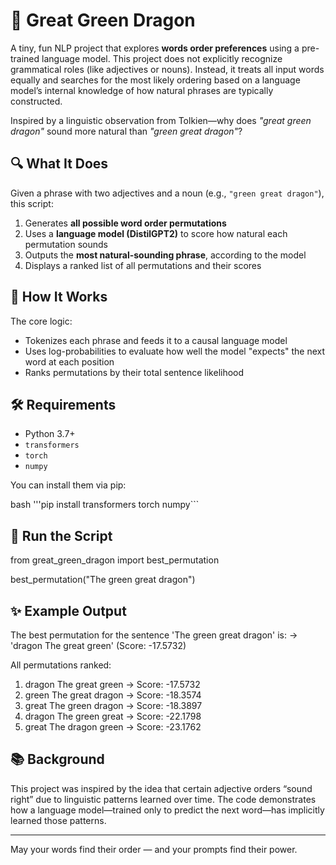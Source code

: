 # 🐉 Great Green Dragon

A tiny, fun NLP project that explores **words order preferences** using a pre-trained language model. This project does not explicitly recognize grammatical roles (like adjectives or nouns). Instead, it treats all input words equally and searches for the most likely ordering based on a language model’s internal knowledge of how natural phrases are typically constructed.

Inspired by a linguistic observation from Tolkien—why does *"great green dragon"* sound more natural than *"green great dragon"*?

## 🔍 What It Does

Given a phrase with two adjectives and a noun (e.g., `"green great dragon"`), this script:

1. Generates **all possible word order permutations**
2. Uses a **language model (DistilGPT2)** to score how natural each permutation sounds
3. Outputs the **most natural-sounding phrase**, according to the model
4. Displays a ranked list of all permutations and their scores

## 🧠 How It Works

The core logic:
- Tokenizes each phrase and feeds it to a causal language model
- Uses log-probabilities to evaluate how well the model "expects" the next word at each position
- Ranks permutations by their total sentence likelihood

## 🛠️ Requirements

- Python 3.7+
- `transformers`
- `torch`
- `numpy`

You can install them via pip:

bash
'''pip install transformers torch numpy```

## 🚀 Run the Script

from great_green_dragon import best_permutation

best_permutation("The green great dragon")

## ✨ Example Output

The best permutation for the sentence 'The green great dragon' is:
  -> 'dragon The great green' (Score: -17.5732)

All permutations ranked:
 1. dragon The great green         -> Score: -17.5732
 2. green The great dragon         -> Score: -18.3574
 3. great The green dragon         -> Score: -18.3897
 4. dragon The green great      -> Score: -22.1798
 5. great The dragon green         -> Score: -23.1762



## 📚 Background

This project was inspired by the idea that certain adjective orders “sound right” due to linguistic patterns learned over time. The code demonstrates how a language model—trained only to predict the next word—has implicitly learned those patterns.

---
May your words find their order — and your prompts find their power.



